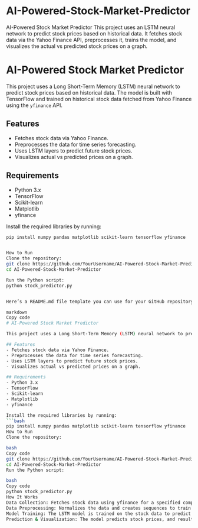 # AI-Powered-Stock-Market-Predictor
AI-Powered Stock Market Predictor This project uses an LSTM neural network to predict stock prices based on historical data. It fetches stock data via the Yahoo Finance API, preprocesses it, trains the model, and visualizes the actual vs predicted stock prices on a graph.

# AI-Powered Stock Market Predictor

This project uses a Long Short-Term Memory (LSTM) neural network to predict stock prices based on historical data. The model is built with TensorFlow and trained on historical stock data fetched from Yahoo Finance using the `yfinance` API.

## Features
- Fetches stock data via Yahoo Finance.
- Preprocesses the data for time series forecasting.
- Uses LSTM layers to predict future stock prices.
- Visualizes actual vs predicted prices on a graph.

## Requirements
- Python 3.x
- TensorFlow
- Scikit-learn
- Matplotlib
- yfinance

Install the required libraries by running:
```bash
pip install numpy pandas matplotlib scikit-learn tensorflow yfinance


How to Run
Clone the repository:
git clone https://github.com/YourUsername/AI-Powered-Stock-Market-Predictor.git
cd AI-Powered-Stock-Market-Predictor

Run the Python script:
python stock_predictor.py


Here’s a README.md file template you can use for your GitHub repository:

markdown
Copy code
# AI-Powered Stock Market Predictor

This project uses a Long Short-Term Memory (LSTM) neural network to predict stock prices based on historical data. The model is built with TensorFlow and trained on historical stock data fetched from Yahoo Finance using the `yfinance` API.

## Features
- Fetches stock data via Yahoo Finance.
- Preprocesses the data for time series forecasting.
- Uses LSTM layers to predict future stock prices.
- Visualizes actual vs predicted prices on a graph.

## Requirements
- Python 3.x
- TensorFlow
- Scikit-learn
- Matplotlib
- yfinance

Install the required libraries by running:
```bash
pip install numpy pandas matplotlib scikit-learn tensorflow yfinance
How to Run
Clone the repository:

bash
Copy code
git clone https://github.com/YourUsername/AI-Powered-Stock-Market-Predictor.git
cd AI-Powered-Stock-Market-Predictor
Run the Python script:

bash
Copy code
python stock_predictor.py
How It Works
Data Collection: Fetches stock data using yfinance for a specified company (e.g., AAPL).
Data Preprocessing: Normalizes the data and creates sequences to train the LSTM model.
Model Training: The LSTM model is trained on the stock data to predict future prices.
Prediction & Visualization: The model predicts stock prices, and results are plotted to compare actual vs predicted values.
